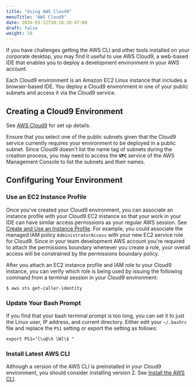 ```yaml
---
title: "Using AWS Cloud9"
menuTitle: "AWS Cloud9"
date: 2020-03-22T10:18:20-07:00
draft: false
weight: 10
---
```


If you have challenges getting the AWS CLI and other tools installed on your corporate desktop, you may find it useful to use AWS Cloud9, a web-based IDE that enables you to deploy a development environment in your AWS account.  

Each Cloud9 environment is an Amazon EC2 Linux instance that includes a browser-based IDE. You deploy a Cloud9 environment in one of your public subnets and access it via the Cloud9 service.

## Creating a Cloud9 Environment

See [AWS Cloud9](https://docs.aws.amazon.com/cloud9/latest/user-guide/welcome.html) for set up details.

Ensure that you select one of the public subnets given that the Cloud9 service currently requires your environment to be deployed in a public subnet. Since Cloud9 doesn't list the name tag of subnets during the creation process, you may need to access the **`VPC`** service of the AWS Management Console to list the subnets and their names.

## Confifguring Your Environment

### Use an EC2 Instance Profile

Once you've created your Cloud9 environment, you can associate an instance profile with your Cloud9 EC2 instance so that your work in your IDE can have similar access permissions as your regular AWS session. See [Create and Use an Instance Profile](https://docs.aws.amazon.com/cloud9/latest/user-guide/credentials.html#credentials-temporary).  For example, you could associate the managed IAM policy `AdministratorAccess` with your new EC2 service role for Cloud9.  Since in your team development AWS account you're required to attach the permissions boundary whenever you create a role, your overall access will be constrained by the permissions boundary policy.

After you attach an EC2 instance profile and IAM role to your Cloud9 instance, you can verify which role is being used by issuing the following command from a terminal session in your Cloud9 environment:

```
$ aws sts get-caller-identity
```

### Update Your Bash Prompt

If you find that your bash terminal prompt is too long, you can set it to just the Linux user, IP address, and current directory. Either edit your `~/.bashrc` file and replace the `PS1` setting or export the setting as follows:

```
export PS1="[\u@\h \W]\$ "
```

### Install Latest AWS CLI

Although a version of the AWS CLI is preinstalled in your Cloud9 environment, you should consider installing version 2.  See [Install the AWS CLI](https://docs.aws.amazon.com/cli/latest/userguide/install-cliv2.html).